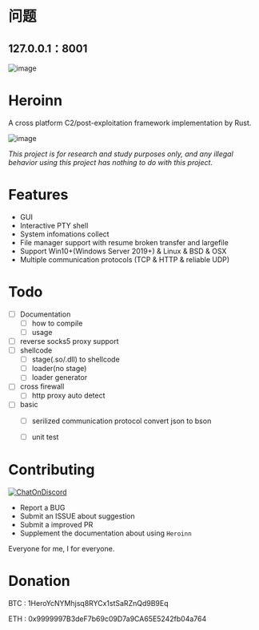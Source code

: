 # 问题
## 127.0.0.1：8001
![image](https://github.com/badboycxcc/Heroinn/assets/72059221/e4e5c1f9-6ba8-46fc-b802-d762258c2f8f)


# Heroinn
A cross platform C2/post-exploitation framework implementation by Rust.

![image]( https://github.com/b23r0/Heroinn/blob/master/image/ui.png)

_This project is for research and study purposes only, and any illegal behavior using this project has nothing to do with this project._

# Features

* GUI
* Interactive PTY shell
* System infomations collect
* File manager support with resume broken transfer and largefile
* Support Win10+(Windows Server 2019+) & Linux & BSD & OSX
* Multiple communication protocols (TCP & HTTP & reliable UDP)

# Todo

- [ ] Documentation
  - [ ] how to compile
  - [ ] usage
- [ ] reverse socks5 proxy support
- [ ] shellcode
  - [ ] stage(.so/.dll) to shellcode
  - [ ] loader(no stage)
  - [ ] loader generator
- [ ] cross firewall
  - [ ] http proxy auto detect
- [ ] basic
  - [ ] serilized communication  protocol convert json to bson
  - [ ] unit test


# Contributing

[![ChatOnDiscord](https://img.shields.io/badge/chat-on%20discord-blue)](https://discord.gg/ZKtYMvDFN4)

* Report a BUG
* Submit an ISSUE about suggestion
* Submit a improved PR
* Supplement the documentation about using `Heroinn`

Everyone for me, I for everyone.

# Donation

BTC : 1HeroYcNYMhjsq8RYCx1stSaRZnQd9B9Eq

ETH : 0x9999997B3deF7b69c09D7a9CA65E5242fb04a764
